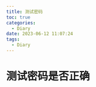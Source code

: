 ```yaml
---
title: 测试密码
toc: true
categories:
  - Diary
date: 2023-06-12 11:07:24
tags:
  - Diary
---
```


# 测试密码是否正确
